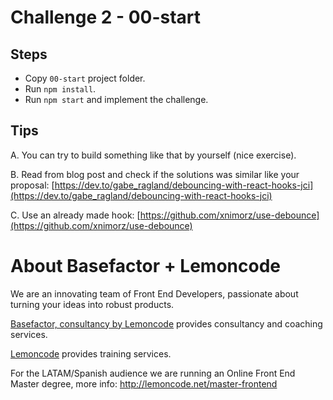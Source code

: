 # Challenge 2 - 00-start

## Steps

- Copy `00-start` project folder.
- Run `npm install`.
- Run `npm start` and implement the challenge.

## Tips

A. You can try to build something like that by yourself (nice exercise).

B. Read from blog post and check if the solutions was similar like your proposal: [https://dev.to/gabe_ragland/debouncing-with-react-hooks-jci](https://dev.to/gabe_ragland/debouncing-with-react-hooks-jci)

C. Use an already made hook: [https://github.com/xnimorz/use-debounce](https://github.com/xnimorz/use-debounce)

# About Basefactor + Lemoncode

We are an innovating team of Front End Developers, passionate about turning your ideas into robust products.

[Basefactor, consultancy by Lemoncode](http://www.basefactor.com) provides consultancy and coaching services.

[Lemoncode](http://lemoncode.net/services/en/#en-home) provides training services.

For the LATAM/Spanish audience we are running an Online Front End Master degree, more info: http://lemoncode.net/master-frontend
